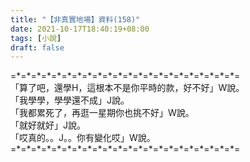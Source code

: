 ```yaml
---
title: "【非真實地場】資料(158)"
date: 2021-10-17T18:40:19+08:00
tags: [小說]
draft: false
---
```


=\*=\*=\*=\*=\*=\*=\*=\*=\*=\*=\*=\*=\*=\*=\*=\*=\*=\*=\*=\*=\*=\*=  
「算了吧，還學H，這根本不是你平時的款，好不好」W說。  
「我學學，學學還不成」J說。   
「我都累死了，再逛一星期你也挑不好」W說。  
「就好就好」J說。   
「哎真的。。J。。你有變化哎」W說。  
=\*=\*=\*=\*=\*=\*=\*=\*=\*=\*=\*=\*=\*=\*=\*=\*=\*=\*=\*=\*=\*=\*=  